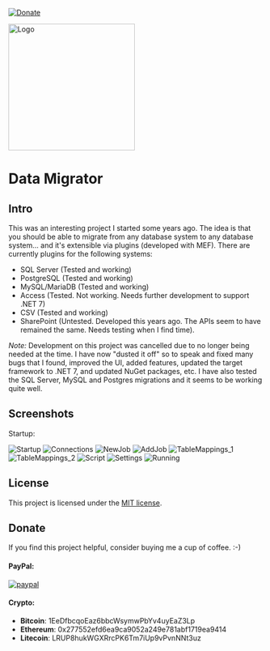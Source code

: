 [![Donate](https://img.shields.io/badge/Donate-PayPal-green.svg)](https://www.paypal.com/cgi-bin/webscr?cmd=_donations&business=gordon_matt%40live%2ecom&lc=AU&currency_code=AUD&bn=PP%2dDonationsBF%3abtn_donateCC_LG%2egif%3aNonHosted)

<img src="https://github.com/gordon-matt/DataMigrator/blob/master/_Misc/Logo.png" alt="Logo" width="250" />

# Data Migrator

## Intro

This was an interesting project I started some years ago. The idea is that you should be able to migrate from any database system to any database system... and it's extensible via plugins (developed with MEF). There are currently plugins for the following systems:

- SQL Server (Tested and working)
- PostgreSQL (Tested and working)
- MySQL/MariaDB (Tested and working)
- Access (Tested. Not working. Needs further development to support .NET 7)
- CSV (Tested and working)
- SharePoint (Untested. Developed this years ago. The APIs seem to have remained the same. Needs testing when I find time).

*Note:* Development on this project was cancelled due to no longer being needed at the time. I have now "dusted it off" so to speak and fixed many bugs that I found, improved the UI, added features, updated the target framework to .NET 7, and updated NuGet packages, etc. I have also tested the SQL Server, MySQL and Postgres migrations and it seems to be working quite well.

## Screenshots

Startup:

<img src="https://github.com/gordon-matt/DataMigrator/blob/master/_Misc/Screenshots/Startup.PNG" alt="Startup" />

<img src="https://github.com/gordon-matt/DataMigrator/blob/master/_Misc/Screenshots/Connections.PNG" alt="Connections" />

<img src="https://github.com/gordon-matt/DataMigrator/blob/master/_Misc/Screenshots/NewJob.PNG" alt="NewJob" />

<img src="https://github.com/gordon-matt/DataMigrator/blob/master/_Misc/Screenshots/AddJob.PNG" alt="AddJob" />

<img src="https://github.com/gordon-matt/DataMigrator/blob/master/_Misc/Screenshots/TableMappings_1.PNG" alt="TableMappings_1" />

<img src="https://github.com/gordon-matt/DataMigrator/blob/master/_Misc/Screenshots/TableMappings_2.PNG" alt="TableMappings_2" />

<img src="https://github.com/gordon-matt/DataMigrator/blob/master/_Misc/Screenshots/Script.PNG" alt="Script" />

<img src="https://github.com/gordon-matt/DataMigrator/blob/master/_Misc/Screenshots/Settings.PNG" alt="Settings" />

<img src="https://github.com/gordon-matt/DataMigrator/blob/master/_Misc/Screenshots/Running.PNG" alt="Running" />

## License

This project is licensed under the [MIT license](LICENSE.txt).

## Donate
If you find this project helpful, consider buying me a cup of coffee.  :-)

#### PayPal:

[![paypal](https://www.paypalobjects.com/en_US/i/btn/btn_donateCC_LG.gif)](https://www.paypal.com/cgi-bin/webscr?cmd=_donations&business=gordon_matt%40live%2ecom&lc=AU&currency_code=AUD&bn=PP%2dDonationsBF%3abtn_donateCC_LG%2egif%3aNonHosted)

#### Crypto:
- **Bitcoin**: 1EeDfbcqoEaz6bbcWsymwPbYv4uyEaZ3Lp
- **Ethereum**: 0x277552efd6ea9ca9052a249e781abf1719ea9414
- **Litecoin**: LRUP8hukWGXRrcPK6Tm7iUp9vPvnNNt3uz

